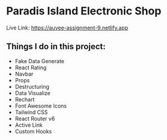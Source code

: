 # Paradis Island Electronic Shop

Live Link: https://auvee-assignment-9.netlify.app


## Things I do in this project:
- Fake Data Generate
- React Rating
- Navbar
- Props 
- Destructuring
- Data Visualize
- Rechart
- Font Awesome Icons
- Tailwind CSS
- React Router v6
- Active Link 
- Custom Hooks